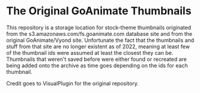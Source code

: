 # The Original GoAnimate Thumbnails
This repository is a storage location for stock-theme thumbnails originated from the s3.amazonaws.com/fs.goanimate.com database site and from the original GoAnimate/Vyond site. Unfortunate the fact that the thumbnails and stuff from that site are no longer existent as of 2022, meaning at least few of the thumbnail ids were assumed at least the closest they can be. Thumbnails that weren't saved before were either found or recreated are being added onto the archive as time goes depending on the ids for each thumbnail.

Credit goes to VisualPlugin for the original repository.
